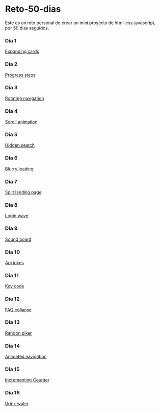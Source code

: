 # Reto-50-dias
Este es un reto personal de crear un mini proyecto de html-css-javascript, por 50 dias seguidos.

### Dia 1
<a href="https://codepen.io/hernan066/pen/poWQBwK">Expanding cards</a>

### Dia 2
<a href="https://codepen.io/hernan066/pen/wvrRoYN">Progress steps</a>

### Dia 3
<a href="https://codepen.io/hernan066/pen/MWEZJRO">Rotating navigation</a>

### Dia 4
<a href="https://codepen.io/hernan066/pen/gOGEjYv">Scroll animation</a>

### Dia 5
<a href="https://codepen.io/hernan066/pen/GRMPVKR">Hidden search</a>

### Dia 6
<a href="https://codepen.io/hernan066/pen/RwLmaea">Blurry loading</a>

### Dia 7
<a href="https://codepen.io/hernan066/pen/VwMJPgp">Split landing page</a>

### Dia 8
<a href="https://codepen.io/hernan066/pen/OJxGzqy">Login wave</a>

### Dia 9
<a href="#">Sound board</a>

### Dia 10
<a href="https://codepen.io/hernan066/pen/PoJMgQe">Api jokes</a>

### Dia 11
<a href="https://codepen.io/hernan066/pen/zYPOReP">Key code</a>

### Dia 12
<a href="https://codepen.io/hernan066/pen/JjOjWwX">FAQ collapse</a>

### Dia 13
<a href="https://codepen.io/hernan066/pen/eYemExX">Randon piker</a>

### Dia 14
<a href="https://codepen.io/hernan066/pen/ExbjWdM">Animated navigation</a>

### Dia 15
<a href="https://codepen.io/hernan066/pen/rNYVRpj">Incrementing Counter</a>

### Dia 16
<a href="https://codepen.io/hernan066/pen/BamNbea">Drink water</a>

